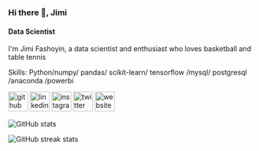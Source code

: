 ### Hi there 👋, Jimi
#### Data Scientist
I'm Jimi Fashoyin, a data scientist and enthusiast who loves basketball and table tennis

Skills: Python/numpy/ pandas/ scikit-learn/ tensorflow /mysql/ postgresql /anaconda /powerbi



[<img src='https://cdn.jsdelivr.net/npm/simple-icons@3.0.1/icons/github.svg' alt='github' height='40'>](https://github.com/jimifash)  [<img src='https://cdn.jsdelivr.net/npm/simple-icons@3.0.1/icons/linkedin.svg' alt='linkedin' height='40'>](https://www.linkedin.com/in/https://www.linkedin.com/in/jimi-fashoyin-172829242//)  [<img src='https://cdn.jsdelivr.net/npm/simple-icons@3.0.1/icons/instagram.svg' alt='instagram' height='40'>](https://www.instagram.com/https://www.instagram.com/jimi_fash//)  [<img src='https://cdn.jsdelivr.net/npm/simple-icons@3.0.1/icons/twitter.svg' alt='twitter' height='40'>](https://twitter.com/https://x.com/FashJimi46665)  [<img src='https://cdn.jsdelivr.net/npm/simple-icons@3.0.1/icons/icloud.svg' alt='website' height='40'>](https://www.datascienceportfol.io/Olujimi_Fashoyin)  

![GitHub stats](https://github-readme-stats.vercel.app/api?username=jimifash&show_icons=true)  

![GitHub streak stats](https://streak-stats.demolab.com/?user=jimifash)  

